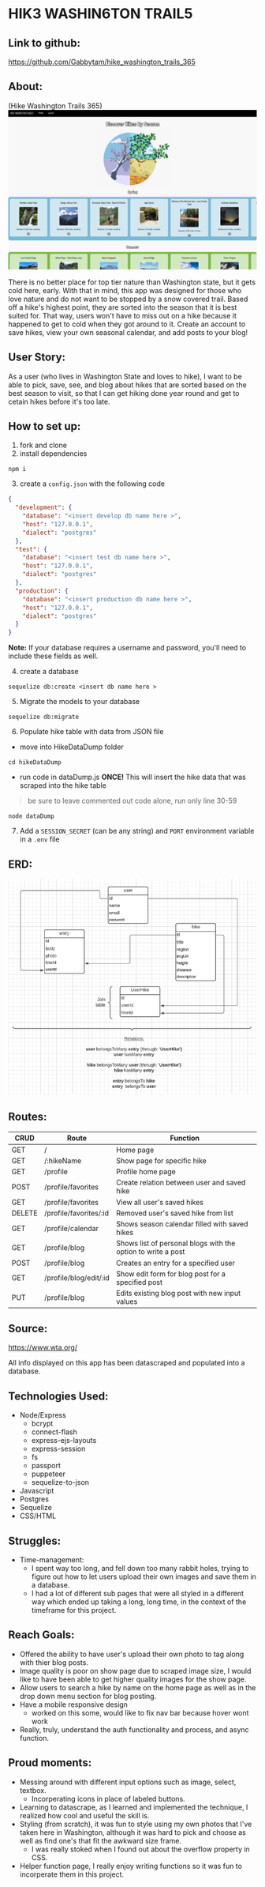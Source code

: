 
# HIK3 WASHIN6TON TRAIL5

## Link to github: 
https://github.com/Gabbytam/hike_washington_trails_365

## About: 
(Hike Washington Trails 365)
<img src='public/images/readmepics/homepage.png'>

There is no better place for top tier nature than Washington state, but it gets cold here, early. With that in mind, this app was designed for those who love nature and do not want to be stopped by a snow covered trail. Based off a hike's highest point, they are sorted into the season that it is best suited for. That way, users won't have to miss out on a hike because it happened to get to cold when they got around to it. Create an account to save hikes, view your own seasonal calendar, and add posts to your blog!  

## User Story:
As a user (who lives in Washington State and loves to hike), I want to be able to pick, save, see, and blog about hikes that are sorted based on the best season to visit, so that I can get hiking done year round and get to cetain hikes before it's too late.

## How to set up:
1. fork and clone
2. install dependencies 
```
npm i 
```
3. create a `config.json` with the following code 
``` json
{
  "development": {
    "database": "<insert develop db name here >",
    "host": "127.0.0.1",
    "dialect": "postgres"
  },
  "test": {
    "database": "<insert test db name here >",
    "host": "127.0.0.1",
    "dialect": "postgres"
  },
  "production": {
    "database": "<insert production db name here >",
    "host": "127.0.0.1",
    "dialect": "postgres"
  }
}
```
**Note:** If your database requires a username and password, you'll need to include these fields as well.

4. create a database 
```
sequelize db:create <insert db name here > 
```
5. Migrate the models to your database 
```
sequelize db:migrate 
```
6. Populate hike table with data from JSON file
  * move into HikeDataDump folder
  ```
  cd hikeDataDump
  
  ```
  * run code in dataDump.js __ONCE!__ This will insert the hike data that was scraped into the hike table
  > be sure to leave commented out code alone, run only line 30-59
  ```
  node dataDump
  
  ```

7. Add a `SESSION_SECRET` (can be any string) and `PORT` environment variable in a `.env` file 

## ERD:
<img src='public/images/readmepics/ERD.png'>

## Routes:
CRUD | Route | Function
------------ | ------------- | -------------
GET | / | Home page 
GET | /:hikeName | Show page for specific hike
GET | /profile | Profile home page 
POST | /profile/favorites | Create relation between user and saved hike
GET | /profile/favorites | View all user's saved hikes
DELETE | /profile/favorites/:id | Removed user's saved hike from list
GET | /profile/calendar | Shows season calendar filled with saved hikes
GET | /profile/blog | Shows list of personal blogs with the option to write a post
POST | /profile/blog | Creates an entry for a specified user 
GET | /profile/blog/edit/:id | Show edit form for blog post for a specified post
PUT | /profile/blog | Edits existing blog post with new input values


## Source:
https://www.wta.org/

All info displayed on this app has been datascraped and populated into a database. 

## Technologies Used:
* Node/Express
  * bcrypt
  * connect-flash
  * express-ejs-layouts
  * express-session
  * fs
  * passport
  * puppeteer
  * sequelize-to-json
* Javascript 
* Postgres
* Sequelize 
* CSS/HTML

## Struggles:
* Time-management:
  * I spent way too long, and fell down too many rabbit holes, trying to figure out how to let users upload their own images and save them in a database.
  * I had a lot of different sub pages that were all styled in a different way which ended up taking a long, long time, in the context of the timeframe for this project. 

## Reach Goals:
* Offered the ability to have user's upload their own photo to tag along with thier blog posts. 
* Image quality is poor on show page due to scraped image size, I would like to have been able to get higher quality images for the show page. 
* Allow users to search a hike by name on the home page as well as in the drop down menu section for blog posting. 
* Have a mobile responsive design
  * worked on this some, would like to fix nav bar because hover wont work
* Really, truly, understand the auth functionality and process, and async function.


## Proud moments:
* Messing around with different input options such as image, select, textbox.
  * Incorperating icons in place of labeled buttons.
* Learning to datascrape, as I learned and implemented the technique, I realized how cool and useful the skill is.
* Styling (from scratch), it was fun to style using my own photos that I've taken here in Washington, although it was hard to pick and choose as well as find one's that fit the awkward size frame.
  * I was really stoked when I found out about the overflow property in CSS.
* Helper function page, I really enjoy writing functions so it was fun to incorperate them in this project. 

